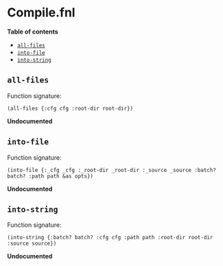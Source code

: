 # Compile.fnl

**Table of contents**

- [`all-files`](#all-files)
- [`into-file`](#into-file)
- [`into-string`](#into-string)

## `all-files`
Function signature:

```
(all-files {:cfg cfg :root-dir root-dir})
```

**Undocumented**

## `into-file`
Function signature:

```
(into-file {:_cfg _cfg :_root-dir _root-dir :_source _source :batch? batch? :path path &as opts})
```

**Undocumented**

## `into-string`
Function signature:

```
(into-string {:batch? batch? :cfg cfg :path path :root-dir root-dir :source source})
```

**Undocumented**


<!-- Generated with Fenneldoc v1.0.1
     https://gitlab.com/andreyorst/fenneldoc -->
